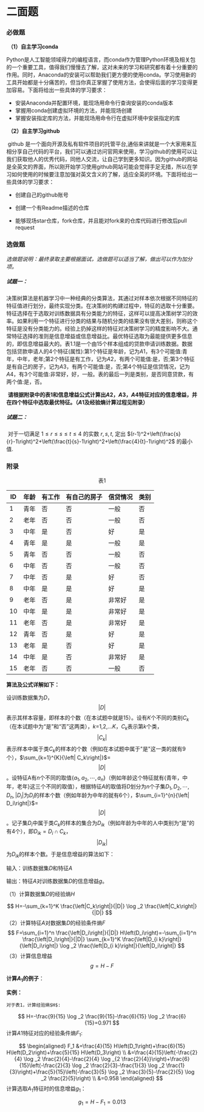 # 										二面题

### 必做题

​	**（1）自主学习conda**

​	Python是人工智能领域得力的编程语言，而conda作为管理Python环境及相关包的一个重要工具，值得我们慢慢去了解，这对未来的学习和研究都有着十分重要的作用。同时，Anaconda的安装可以帮助我们更方便的使用conda。学习使用新的工具开始都是十分痛苦的，但当你真正掌握了使用方法，会使得后面的学习变得更加容易。下面将给出一些具体的学习要求：

- 安装Anaconda并配置环境，能现场用命令行查询安装的conda版本
- 掌握用conda创建虚拟环境的方法，并能现场创建
- 掌握安装指定库的方法，并能现场用命令行在虚拟环境中安装指定的库

​	**（2）自主学习github**

​	github 是一个面向开源及私有软件项目的托管平台,通俗来讲就是一个大家用来互相分享自己代码的平台，我们可以通过访问官网来使用，学习github的使用可以让我们获取他人的优秀代码，同他人交流，让自己学到更多知识。因为github的网站是全英文的界面，所以刚开始学习使用github网站可能会觉得手足无措，所以在学习如何使用的时候要注意加强对英文含义的了解，适应全英的环境。下面将给出一些具体的学习要求：

- 创建自己的github账号

- 创建一个有Readme描述的仓库

- 能够现场star仓库，fork仓库，并且能对fork来的仓库代码进行修改后pull request

  

### 选做题

*选做题说明：最终录取主要根据面试，选做题可以适当了解，做出可以作为加分项。*

##### 试题一：

​	决策树算法是机器学习中一种经典的分类算法，其通过对样本依次根据不同特征的特征值进行划分，最终实现分类。在决策树的构建过程中，特征的选取十分重要。特征选择在于选取对训练数据具有分类能力的特征，这样可以提高决策树学习的效率。如果利用一个特征进行分类的结果与随机分类的结果没有很大差别，则称这个特征是没有分类能力的。经验上扔掉这样的特征对决策树学习的精度影响不大。通常特征选择的准则是信息增益或信息增益比。最优特征选取为最能提供更多信息的，即信息增益最大的。
​	表1.1是一个由15个样本组成的贷款申请训练数据。数据包括贷款申请人的4个特征(属性):第1个特征是年龄，记为$A1$，有3个可能值:青年，中年，老年;第2个特征是有工作，记为$A2$，有两个可能值:是，否;第3个特征是有自己的房子，记为$A3$，有两个可能值:是，否;第4个特征是信贷情况，记为$A4$，有3个可能值:非常好，好，一般。表的最后一列是类别，是否同意贷款，有两个值:是，否。

​	**请根据附录中的表1和信息增益公式计算出$A2，A3，A4$特征对应的信息增益，并在四个特征中选取最优特征。（$A1$及经验熵计算过程见附录）**


##### 试题二：

​	对于一切满足 $1 \leqslant r \leqslant s \leqslant t \leqslant 4$ 的实数 $r, s, t$, 定出 $(r-1)^2+\left(\frac{s}{r}-1\right)^2+\left(\frac{t}{s}-1\right)^2+\left(\frac{4}{t}-1\right)^2$ 的最小值.



### 附录

<center style="fontsize:60px">表1</center>

| ID   | 年龄 | 有工作 | 有自己的房子 | 信贷情况 | 类别 |
| ---- | ---- | ------ | ------------ | -------- | ---- |
| 1    | 青年 | 否     | 否           | 一般     | 否   |
| 2    | 老年 | 否     | 否           | 一般     | 否   |
| 3    | 中年 | 是     | 否           | 好       | 是   |
| 4    | 青年 | 是     | 是           | 一般     | 是   |
| 5    | 青年 | 否     | 否           | 一般     | 否   |
| 6    | 中年 | 否     | 否           | 一般     | 否   |
| 7    | 中年 | 否     | 是           | 好       | 否   |
| 8    | 中年 | 是     | 是           | 好       | 是   |
| 9    | 老年 | 否     | 是           | 非常好   | 是   |
| 10   | 中年 | 是     | 是           | 非常好   | 是   |
| 11   | 老年 | 否     | 是           | 非常好   | 是   |
| 12   | 青年 | 否     | 是           | 好       | 是   |
| 13   | 老年 | 是     | 否           | 好       | 是   |
| 14   | 中年 | 是     | 否           | 非常好   | 是   |
| 15   | 老年 | 否     | 否           | 一般     | 否   |



**算法及公式详解如下：**

设训练数据集为$D$，$$\left|   D  \right|$$表示其样本容量，即样本的个数（在本试题中就是15）。设有${K}$个不同的类别$C_k$（在本试题中为“是”和“否”这两类），$k$=1,2,…$K$，$C_k$表示第$k$个类，$$\left|   C_k  \right|$$表示样本中属于类$C_k$的样本的个数（例如在本试题中属于"是"这一类的就有9个），$\sum_{k=1}^{K}{\left|   C_k\right|}$=$$\left|   D  \right|$$。设特征A有$n$个不同的取值$\left\{a_1, a_2, \cdots, a_n\right\}$（例如年龄这个特征就有{青年，中年，老年}这三个不同的取值），根据特征$A$的取值将$D$划分为$n$个子集$D_1, D_2, \cdots, D_n,\left|D_i\right|$为$D_i$的样本个数（例如年龄为中年的就有6个），$\sum_{i=1}^{n}{\left|   D_i\right|}$=$$\left|   D  \right|$$。记子集$D_i$中属于类$C_k$的样本的集合为$D_{ik}$（例如年龄为中年的人中类别为“是”的有4个），即$D_{i k}=D_i \cap C_k$，$$\left|   D_{ik}  \right|$$为$D_{ik}$的样本个数。于是信息增益的算法如下：

输入：训练数据集$D$和特征$A$

输出：特征$A$对训练数据集$D$的信息增益$g$。	

（1）计算数据集$D$的经验熵$H$

	
$$
H=-\sum_{k=1}^K \frac{\left|C_k\right|}{|D|} \log _2 \frac{\left|C_k\right|}{|D|}
$$
（2）计算特征$A$对数据集$D$的经验条件熵$F$
$$
F=\sum_{i=1}^n \frac{\left|D_i\right|}{|D|} H\left(D_i\right)=-\sum_{i=1}^n \frac{\left|D_i\right|}{|D|} \sum_{k=1}^K \frac{\left|D_{i k}\right|}{\left|D_i\right|} \log _2 \frac{\left|D_{i k}\right|}{\left|D_i\right|}
$$
（3）计算信息增益
$$
g=H-F
$$

**计算$A_1$的例子**：

**实例：**

	对于表1，计算经验熵$H$:

			
$$
H=-\frac{9}{15} \log _2 \frac{9}{15}-\frac{6}{15} \log _2 \frac{6}{15}=0.971
$$
	计算$A1$特征对应的经验条件熵$F_1$:

$$
\begin{aligned}
F_1 &=\frac{4}{15} H\left(D_1\right)+\frac{6}{15} H\left(D_2\right)+\frac{5}{15} H\left(D_3\right) \\
&=\frac{4}{15}\left(-\frac{2}{4} \log _2 \frac{2}{4}-\frac{2}{4} \log _{2 \frac{2}{4}}\right)+\frac{6}{15}\left(-\frac{2}{3} \log _2 \frac{2}{3}-\frac{1}{3} \log _2 \frac{1}{3}\right)+\frac{5}{15}\left(-\frac{3}{5} \log _2 \frac{3}{5}-\frac{2}{5} \log _2 \frac{2}{5}\right) \\
&=0.958
\end{aligned}
$$
 计算选取$A_1$特征时的信息增益$g_1$：

	
$$
g_1=H-F_1=0.013
$$

